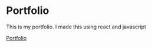 # Portfolio
This is my portfolio. I made this using react and javascript

[Portfolio](https://sriya632.github.io/Portfolio/)

